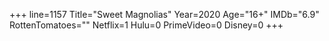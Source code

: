 +++
line=1157
Title="Sweet Magnolias"
Year=2020
Age="16+"
IMDb="6.9"
RottenTomatoes=""
Netflix=1
Hulu=0
PrimeVideo=0
Disney=0
+++

